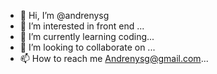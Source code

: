 - 👋 Hi, I’m @andrenysg
- 👀 I’m interested in front end  ...
- 🌱 I’m currently learning coding...
- 💞️ I’m looking to collaborate on ...
- 📫 How to reach me Andrenysg@gmail.com...

<!---
andrenysg/andrenysg is a ✨ special ✨ repository because its `README.md` (this file) appears on your GitHub profile.
You can click the Preview link to take a look at your changes.
--->
